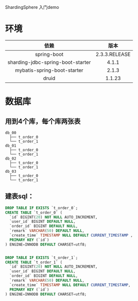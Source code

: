 ShardingSphere 入门demo

# 环境
| 依赖 | 版本 |
|:-----:|:-----:|
| spring-boot | 2.3.3.RELEASE  |
| sharding-jdbc-spring-boot-starter | 4.1.1   |
| mybatis-spring-boot-starter | 2.1.3 |
| druid | 1.1.23 |

# 数据库
## 用到4个库，每个库两张表
```
db_00
  ├── t_order_0
  └── t_order_1 
db_01
  ├── t_order_0
  └── t_order_1 
db_02
  ├── t_order_0
  └── t_order_1 
db_03
  ├── t_order_0
  └── t_order_1 
```

  
## 建表sql：
```sql
DROP TABLE IF EXISTS `t_order_0`;
CREATE TABLE `t_order_0` (
  `id` BIGINT(20) NOT NULL AUTO_INCREMENT,
  `user_id` BIGINT DEFAULT NULL,
  `order_id` BIGINT DEFAULT NULL,
  `remark` VARCHAR(50) DEFAULT NULL,
  `create_time` TIMESTAMP NULL DEFAULT CURRENT_TIMESTAMP ,
  PRIMARY KEY (`id`)
) ENGINE=INNODB DEFAULT CHARSET=utf8;


DROP TABLE IF EXISTS `t_order_1`;
CREATE TABLE `t_order_1` (
  `id` BIGINT(20) NOT NULL AUTO_INCREMENT,
  `user_id` BIGINT DEFAULT NULL,
  `order_id` BIGINT DEFAULT NULL,
  `remark` VARCHAR(50) DEFAULT NULL,
  `create_time` TIMESTAMP NULL DEFAULT CURRENT_TIMESTAMP,
  PRIMARY KEY (`id`)
) ENGINE=INNODB DEFAULT CHARSET=utf8;
```
